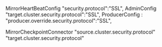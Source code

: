   MirrorHeartBeatConfig "security.protocol":"SSL",
  AdminConfig "target.cluster.security.protocol":"SSL",
  ProducerConfig : "producer.override.security.protocol":"SSL",

  MirrorCheckpointConnector 
	"source.cluster.security.protocol"
	"target.cluster.security.protocol"

